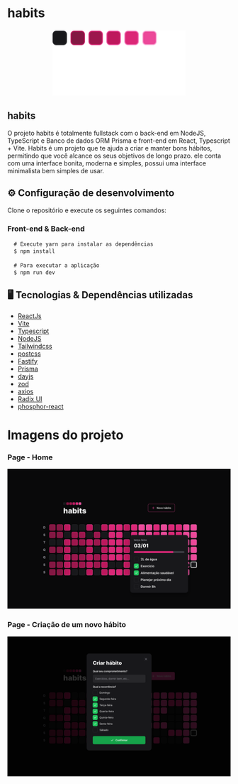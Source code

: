 # habits

<h3 align="center">
      <img src="web/src/assets/logo.svg" width="300px" /><br>
    
    
  
 ##  habits 
 
O projeto habits é totalmente fullstack com o back-end em NodeJS, TypeScript e Banco de dados ORM Prisma e front-end em React, Typescript + Vite. Habits é um projeto que te ajuda a criar e manter bons hábitos, permitindo que você alcance os seus objetivos de longo prazo. ele conta com uma interface bonita, moderna e simples, possui uma interface minimalista bem simples de usar.




## <dt> :gear: Configuração de desenvolvimento </dt>
<p>Clone o repositório e execute os seguintes comandos:</p>

<h3>Front-end & Back-end</h3>

```shell 
  # Execute yarn para instalar as dependências
  $ npm install
  
  # Para executar a aplicação
  $ npm run dev

```

## :desktop_computer:	 Tecnologias & Dependências utilizadas
- [ReactJs](https://reactjs.org/)
- [Vite](https://vitejs.dev/)
- [Typescript](https://www.typescriptlang.org/)
- [NodeJS](https://nodejs.org/en/)
- [Tailwindcss](https://tailwindcss.com/)
- [postcss](https://postcss.org/)
- [Fastify](https://www.fastify.io/)
- [Prisma](https://www.prisma.io/)
- [dayjs](https://www.npmjs.com/package/dayjs)
- [zod](https://www.npmjs.com/package/zod)
- [axios](https://axios-http.com/ptbr/docs/intro)
- [Radix UI](https://www.radix-ui.com/)
- [phosphor-react](https://phosphoricons.com/)


<h3 align="center">
<h1>Imagens do projeto</h1>
<h3>Page - Home</h2>
<img src="web/public/images/Home.png" width="1000px" /><br>

<h3 align="center">
<h3>Page - Criação de um novo hábito</h2>
<img src="web/public/images/New habit.png" width="1000px" /><br>
